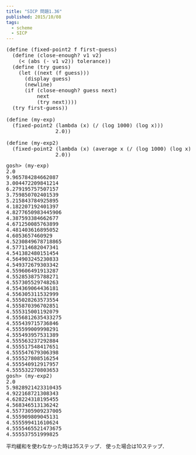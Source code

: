 ```yaml
---
title: "SICP 問題1.36"
published: 2015/10/08
tags:
  - scheme
  - SICP
---
```



<pre class="code lang-scheme" data-lang="scheme" data-unlink><span class="synSpecial">(</span><span class="synStatement">define</span> <span class="synSpecial">(</span>fixed-point2 f first-guess<span class="synSpecial">)</span>
  <span class="synSpecial">(</span><span class="synStatement">define</span> <span class="synSpecial">(</span>close-enough? v1 v2<span class="synSpecial">)</span>
    <span class="synSpecial">(</span><span class="synIdentifier">&lt;</span> <span class="synSpecial">(</span><span class="synIdentifier">abs</span> <span class="synSpecial">(</span><span class="synIdentifier">-</span> v1 v2<span class="synSpecial">))</span> tolerance<span class="synSpecial">))</span>
  <span class="synSpecial">(</span><span class="synStatement">define</span> <span class="synSpecial">(</span>try guess<span class="synSpecial">)</span>
    <span class="synSpecial">(</span><span class="synStatement">let</span> <span class="synSpecial">((</span>next <span class="synSpecial">(</span>f guess<span class="synSpecial">)))</span>
      <span class="synSpecial">(</span><span class="synIdentifier">display</span> guess<span class="synSpecial">)</span>
      <span class="synSpecial">(</span><span class="synIdentifier">newline</span><span class="synSpecial">)</span>
      <span class="synSpecial">(</span><span class="synStatement">if</span> <span class="synSpecial">(</span>close-enough? guess next<span class="synSpecial">)</span>
          next
          <span class="synSpecial">(</span>try next<span class="synSpecial">))))</span>
  <span class="synSpecial">(</span>try first-guess<span class="synSpecial">))</span>

<span class="synSpecial">(</span><span class="synStatement">define</span> <span class="synSpecial">(</span>my-exp<span class="synSpecial">)</span>
  <span class="synSpecial">(</span>fixed-point2 <span class="synSpecial">(</span><span class="synStatement">lambda</span> <span class="synSpecial">(</span>x<span class="synSpecial">)</span> <span class="synSpecial">(</span><span class="synIdentifier">/</span> <span class="synSpecial">(</span><span class="synIdentifier">log</span> <span class="synConstant">1000</span><span class="synSpecial">)</span> <span class="synSpecial">(</span><span class="synIdentifier">log</span> x<span class="synSpecial">)))</span>
                <span class="synConstant">2.0</span><span class="synSpecial">))</span>

<span class="synSpecial">(</span><span class="synStatement">define</span> <span class="synSpecial">(</span>my-exp2<span class="synSpecial">)</span>
  <span class="synSpecial">(</span>fixed-point2 <span class="synSpecial">(</span><span class="synStatement">lambda</span> <span class="synSpecial">(</span>x<span class="synSpecial">)</span> <span class="synSpecial">(</span>average x <span class="synSpecial">(</span><span class="synIdentifier">/</span> <span class="synSpecial">(</span><span class="synIdentifier">log</span> <span class="synConstant">1000</span><span class="synSpecial">)</span> <span class="synSpecial">(</span><span class="synIdentifier">log</span> x<span class="synSpecial">))))</span>
                <span class="synConstant">2.0</span><span class="synSpecial">))</span>
</pre>




<pre class="code" data-lang="" data-unlink>gosh&gt; (my-exp)
2.0
9.965784284662087
3.004472209841214
6.279195757507157
3.759850702401539
5.215843784925895
4.182207192401397
4.8277650983445906
4.387593384662677
4.671250085763899
4.481403616895052
4.6053657460929
4.5230849678718865
4.577114682047341
4.541382480151454
4.564903245230833
4.549372679303342
4.559606491913287
4.552853875788271
4.557305529748263
4.554369064436181
4.556305311532999
4.555028263573554
4.555870396702851
4.555315001192079
4.5556812635433275
4.555439715736846
4.555599009998291
4.555493957531389
4.555563237292884
4.555517548417651
4.555547679306398
4.555527808516254
4.555540912917957
4.555532270803653
gosh&gt; (my-exp2)
2.0
5.9828921423310435
4.922168721308343
4.628224318195455
4.568346513136242
4.5577305909237005
4.555909809045131
4.555599411610624
4.5555465521473675
4.555537551999825</pre>


<p>平均緩和を使わなかった時は35ステップ．
使った場合は10ステップ．</p>

